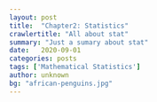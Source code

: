 ```yaml
---
layout: post
title:  "Chapter2: Statistics"
crawlertitle: "All about stat"
summary: "Just a sumary about stat"
date:   2020-09-01
categories: posts
tags: ['Mathematical Statistics']
author: unknown
bg: "african-penguins.jpg"
---
```

